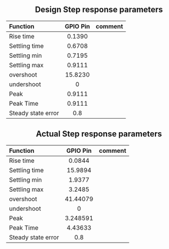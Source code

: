 <div align="center">

## Design Step response parameters


| Function | GPIO Pin | comment |
| :-------- | :--------: | :--------: |
| Rise time | 0.1390 | |
| Settling time |0.6708 | |
| Settling min | 0.7195 | |
| Settling max | 0.9111 | |
| overshoot | 15.8230 | |
| undershoot| 0 | |
| Peak| 0.9111 | |
| Peak Time| 0.9111 | |
| Steady state error| 0.8 | |

## Actual Step response parameters


| Function | GPIO Pin | comment|
| :-------- | :--------: | :--------: |
| Rise time | 0.0844 | |
| Settling time | 15.9894 | |
| Settling min | 1.9377 | |
| Settling max | 3.2485 | |
| overshoot | 41.44079 | |
| undershoot| 0 | |
| Peak| 3.248591 | |
| Peak Time| 4.43633 | |
| Steady state error| 0.8 | |
</div>